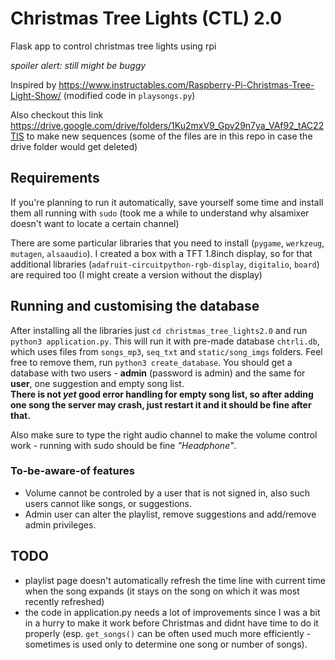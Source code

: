 # Christmas Tree Lights (CTL) 2.0
Flask app to control christmas tree lights using rpi

*spoiler alert: still might be buggy*

Inspired by https://www.instructables.com/Raspberry-Pi-Christmas-Tree-Light-Show/ (modified code in `playsongs.py`)

Also checkout this link https://drive.google.com/drive/folders/1Ku2mxV9_Gpv29n7ya_VAf92_tAC22TIS to make new sequences (some of the files are in this repo in case the drive folder would get deleted)

## Requirements
If you're planning to run it automatically, save yourself some time and install them all running with `sudo` (took me a while to understand why alsamixer doesn't want to locate a certain channel)

There are some particular libraries that you need to install (`pygame`, `werkzeug`, `mutagen`, `alsaaudio`).
I created a box with a TFT 1.8inch display, so for that additional libraries (`adafruit-circuitpython-rgb-display`, `digitalio`, `board`) are required too (I might create a version without the display)


## Running and customising the database
After installing all the libraries just `cd christmas_tree_lights2.0` and run `python3 application.py`. This will run it with pre-made database `chtrli.db`, which uses files from `songs_mp3`, `seq_txt` and `static/song_imgs` folders. Feel free to remove them, run `python3 create_database`. You should get a database with two users - **admin** (password is admin) and the same for **user**, one suggestion and empty song list.  
**There is not _yet_ good error handling for empty song list, so after adding one song the server may crash, just restart it and it should be fine after that.**

Also make sure to type the right audio channel to make the volume control work - running with sudo should be fine *"Headphone"*.

### To-be-aware-of features
- Volume cannot be controled by a user that is not signed in, also such users cannot like songs, or suggestions.
- Admin user can alter the playlist, remove suggestions and add/remove admin privileges.

## TODO
- playlist page doesn't automatically refresh the time line with current time when the song expands (it stays on the song on which it was most recently refreshed)
- the code in application.py needs a lot of improvements since I was a bit in a hurry to make it work before Christmas and didnt have time to do it properly (esp. `get_songs()` can be often used much more efficiently - sometimes is used only to determine one song or number of songs).
